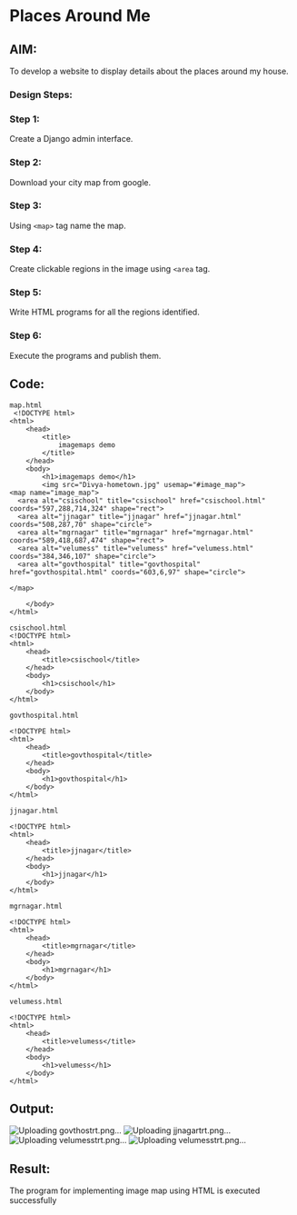 # Places Around Me
## AIM:
To develop a website to display details about the places around my house.

### Design Steps:

### Step 1:
Create a Django admin interface.

### Step 2:
Download your city map from google.

### Step 3:
Using ```<map>``` tag name the map.

### Step 4:
Create clickable regions in the image using ```<area``` tag.

### Step 5:
Write HTML programs for all the regions identified.

### Step 6:
Execute the programs and publish them.


## Code:
```
map.html
 <!DOCTYPE html>
<html>
    <head>
        <title>
            imagemaps demo
        </title>
    </head>
    <body>
        <h1>imagemaps demo</h1>
        <img src="Divya-hometown.jpg" usemap="#image_map">
<map name="image_map">
  <area alt="csischool" title="csischool" href="csischool.html" coords="597,288,714,324" shape="rect">
  <area alt="jjnagar" title="jjnagar" href="jjnagar.html" coords="508,287,70" shape="circle">
  <area alt="mgrnagar" title="mgrnagar" href="mgrnagar.html" coords="589,418,687,474" shape="rect">
  <area alt="velumess" title="velumess" href="velumess.html" coords="384,346,107" shape="circle">
  <area alt="govthospital" title="govthospital" href="govthospital.html" coords="603,6,97" shape="circle">
  
</map>

    </body>
</html>

csischool.html
<!DOCTYPE html>
<html>
    <head>
        <title>csischool</title>
    </head>
    <body>
        <h1>csischool</h1>
    </body>
</html>

govthospital.html

<!DOCTYPE html>
<html>
    <head>
        <title>govthospital</title>
    </head>
    <body>
        <h1>govthospital</h1>
    </body>
</html>

jjnagar.html

<!DOCTYPE html>
<html>
    <head>
        <title>jjnagar</title>
    </head>
    <body>
        <h1>jjnagar</h1>
    </body>
</html>

mgrnagar.html

<!DOCTYPE html>
<html>
    <head>
        <title>mgrnagar</title>
    </head>
    <body>
        <h1>mgrnagar</h1>
    </body>
</html>

velumess.html

<!DOCTYPE html>
<html>
    <head>
        <title>velumess</title>
    </head>
    <body>
        <h1>velumess</h1>
    </body>
</html>

```


## Output:
![Uploading govthostrt.png…]()
![Uploading jjnagartrt.png…]()
![Uploading velumesstrt.png…]()
![Uploading velumesstrt.png…]()


## Result:

The program for implementing image map using HTML is executed successfully
